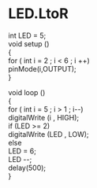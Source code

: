 # LED.LtoR
  
int LED = 5;  
void setup ()  
{  
for ( int i = 2 ; i < 6 ; i ++)    
pinMode(i,OUTPUT);   
}  
    
void loop ()  
{  
for ( int i = 5 ; i > 1 ; i--)   
digitalWrite (i , HIGH);  
if (LED >= 2)   
digitalWrite (LED , LOW);  
else  
LED = 6;   
LED --;  
delay(500);   
}  
